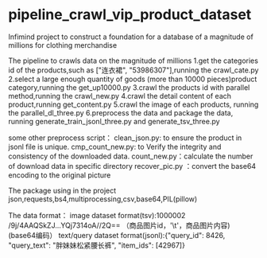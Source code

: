 # pipeline_crawl_vip_product_dataset
Infimind project to construct a foundation for a database of a magnitude of millions  for clothing merchandise

The pipeline to crawls data on the magnitude of millions
1.get the categories id of the products,such as ["连衣裙", "53986307"],running the crawl_cate.py
2.select a large enough quantity of goods (more than 10000 pieces)product category,running the get_up10000.py
3.crawl the products id with parallel method,running the crawl_new.py
4.crawl the detail content of each product,running get_content.py
5.crawl the image of each products, running the parallel_dl_three.py
6.preprocess the data and package the data, running generate_train_jsonl_three.py and generate_tsv_three.py

some other preprocess script：
clean_json.py: to ensure the product in jsonl file is unique.
cmp_count_new.py: to Verify the integrity and consistency of the downloaded data.
count_new.py：calculate the number of download data in specific directory
recover_pic.py ：convert the base64 encoding to the original picture

The package using in the project
json,requests,bs4,multiprocessing,csv,base64,PIL(pillow)

The data format：
image dataset format(tsv):1000002	/9j/4AAQSkZJ...YQj7314oA//2Q== （商品图片id，'\t'，商品图片内容) (base64编码）
text/query dataset format(jsonl):{"query_id": 8426, "query_text": "胖妹妹松紧腰长裤", "item_ids": [42967]}
